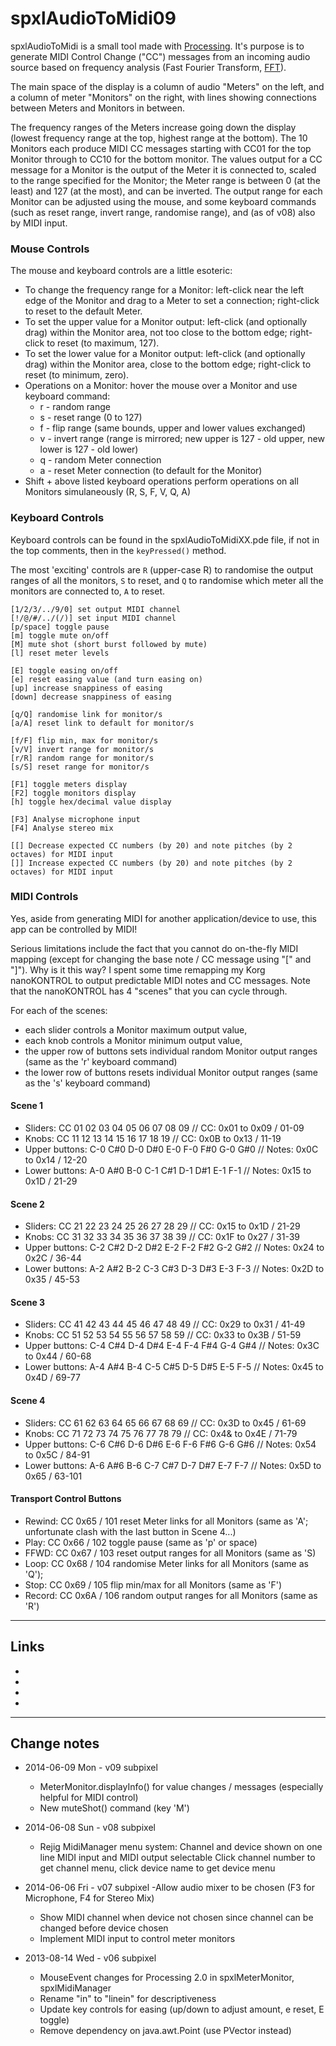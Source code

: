 # spxlAudioToMidi09spxlAudioToMidi is a small tool made with [Processing](http://www.processing.org/ "Processing language and development environemnt").It's purpose is to generate MIDI Control Change ("CC") messages from an incoming audio source based on frequency analysis(Fast Fourier Transform, [FFT](http://en.wikipedia.org/wiki/FFT "Fast Fourier Transform")).The main space of the display is a column of audio "Meters" on the left, and a column of meter "Monitors" on the right, with linesshowing connections between Meters and Monitors in between.The frequency ranges of the Meters increase going down the display (lowest frequency range at the top, highest range at the bottom).The 10 Monitors each produce MIDI CC messages starting with CC01 for the top Monitor through to CC10 for the bottom monitor. The values outputfor a CC message for a Monitor is the output of the Meter it is connected to, scaled to the range specified for the Monitor;the Meter range is between 0 (at the least) and 127 (at the most), and can be inverted. The output range for each Monitor can be adjusted usingthe mouse, and some keyboard commands (such as reset range, invert range, randomise range), and (as of v08) also by MIDI input.### Mouse ControlsThe mouse and keyboard controls are a little esoteric:* To change the frequency range for a Monitor: left-click near the left edge of the Monitor and drag to a Meter to set a connection; right-click to reset to the default Meter.* To set the upper value for a Monitor output: left-click (and optionally drag) within the Monitor area, not too close to the bottom edge; right-click to reset (to maximum, 127).* To set the lower value for a Monitor output: left-click (and optionally drag) within the Monitor area, close to the bottom edge; right-click to reset (to minimum, zero).* Operations on a Monitor: hover the mouse over a Monitor and use keyboard command:	* r - random range	* s - reset range (0 to 127)	* f - flip range (same bounds, upper and lower values exchanged)	* v - invert range (range is mirrored; new upper is 127 - old upper, new lower is 127 - old lower)	* q - random Meter connection	* a - reset Meter connection (to default for the Monitor)* Shift + above listed keyboard operations perform operations on all Monitors simulaneously (R, S, F, V, Q, A)### Keyboard ControlsKeyboard controls can be found in the spxlAudioToMidiXX.pde file, if not in the top comments, then in the `keyPressed()` method.The most 'exciting' controls are `R` (upper-case R) to randomise the output ranges of all the monitors, `S` to reset,and `Q` to randomise which meter all the monitors are connected to, `A` to reset.	[1/2/3/../9/0] set output MIDI channel	[!/@/#/../(/)] set input MIDI channel	[p/space] toggle pause	[m] toggle mute on/off	[M] mute shot (short burst followed by mute)	[l] reset meter levels	[E] toggle easing on/off	[e] reset easing value (and turn easing on)	[up] increase snappiness of easing	[down] decrease snappiness of easing	[q/Q] randomise link for monitor/s	[a/A] reset link to default for monitor/s	[f/F] flip min, max for monitor/s	[v/V] invert range for monitor/s	[r/R] random range for monitor/s	[s/S] reset range for monitor/s	[F1] toggle meters display	[F2] toggle monitors display	[h] toggle hex/decimal value display	[F3] Analyse microphone input	[F4] Analyse stereo mix	[[] Decrease expected CC numbers (by 20) and note pitches (by 2 octaves) for MIDI input	[]] Increase expected CC numbers (by 20) and note pitches (by 2 octaves) for MIDI input### MIDI ControlsYes, aside from generating MIDI for another application/device to use, this app can be controlled by MIDI!Serious limitations include the fact that you cannot do on-the-fly MIDI mapping (except for changing the base note / CC message using "[" and "]").Why is it this way? I spent some time remapping my Korg nanoKONTROL to output predictable MIDI notes and CC messages. Note that the nanoKONTROL has 4 "scenes" that you can cycle through.For each of the scenes:* each slider controls a Monitor maximum output value,* each knob controls a Monitor minimum output value,* the upper row of buttons sets individual random Monitor output ranges (same as the 'r' keyboard command)* the lower row of buttons resets individual Monitor output ranges (same as the 's' keyboard command)#### Scene 1* Sliders: CC	 01  02  03  04  05  06  07  08  09   //  CC:    0x01 to 0x09 / 01-09* Knobs:   CC    11  12  13  14  15  16  17  18  19   //  CC:    0x0B to 0x13 / 11-19* Upper buttons: C-0 C#0 D-0 D#0 E-0 F-0 F#0 G-0 G#0  //  Notes: 0x0C to 0x14 / 12-20* Lower buttons: A-0 A#0 B-0 C-1 C#1 D-1 D#1 E-1 F-1  //  Notes: 0x15 to 0x1D / 21-29#### Scene 2* Sliders: CC	 21  22  23  24  25  26  27  28  29   //  CC:    0x15 to 0x1D / 21-29* Knobs:   CC    31  32  33  34  35  36  37  38  39   //  CC:    0x1F to 0x27 / 31-39* Upper buttons: C-2 C#2 D-2 D#2 E-2 F-2 F#2 G-2 G#2  //  Notes: 0x24 to 0x2C / 36-44* Lower buttons: A-2 A#2 B-2 C-3 C#3 D-3 D#3 E-3 F-3  //  Notes: 0x2D to 0x35 / 45-53#### Scene 3* Sliders: CC	 41  42  43  44  45  46  47  48  49   //  CC:    0x29 to 0x31 / 41-49 * Knobs:   CC    51  52  53  54  55  56  57  58  59   //  CC:    0x33 to 0x3B / 51-59* Upper buttons: C-4 C#4 D-4 D#4 E-4 F-4 F#4 G-4 G#4  //  Notes: 0x3C to 0x44 / 60-68* Lower buttons: A-4 A#4 B-4 C-5 C#5 D-5 D#5 E-5 F-5  //  Notes: 0x45 to 0x4D / 69-77#### Scene 4* Sliders: CC	 61  62  63  64  65  66  67  68  69   //  CC:    0x3D to 0x45 / 61-69* Knobs:   CC    71  72  73  74  75  76  77  78  79   //  CC:    0x4& to 0x4E / 71-79* Upper buttons: C-6 C#6 D-6 D#6 E-6 F-6 F#6 G-6 G#6  //  Notes: 0x54 to 0x5C / 84-91* Lower buttons: A-6 A#6 B-6 C-7 C#7 D-7 D#7 E-7 F-7  //  Notes: 0x5D to 0x65 / 63-101#### Transport Control Buttons* Rewind:  CC    0x65 / 101  reset Meter links for all Monitors (same as 'A'; unfortunate clash with the last button in Scene 4...)* Play:    CC    0x66 / 102  toggle pause (same as 'p' or space)* FFWD:    CC    0x67 / 103  reset output ranges for all Monitors (same as 'S)* Loop:    CC    0x68 / 104  randomise Meter links for all Monitors (same as 'Q');* Stop:    CC    0x69 / 105  flip min/max for all Monitors (same as 'F')* Record:  CC    0x6A / 106  random output ranges for all Monitors (same as 'R')_____## Links* [Processing]: http://www.processing.org			"Processing language and development environemnt"* [FFT]: http://en.wikipedia.org/wiki/FFT			"Fast Fourier Transform"* [Minim]: http://code.compartmental.net/tools/minim/		"Minim audio library for Processing"* [proMidi]: http://creativecomputing.cc/p5libs/promidi/	"proMIDI library for Processing by Christian Riekoff"_____## Change notes* 2014-06-09 Mon - v09 subpixel	- MeterMonitor.displayInfo() for value changes / messages (especially helpful for MIDI control)	- New muteShot() command (key 'M')* 2014-06-08 Sun - v08 subpixel	- Rejig MidiManager menu system:		Channel and device shown on one line		MIDI input and MIDI output selectable		Click channel number to get channel menu, click device name to get device menu* 2014-06-06 Fri - v07 subpixel	-Allow audio mixer to be chosen (F3 for Microphone, F4 for Stereo Mix)	- Show MIDI channel when device not chosen since channel can be changed before device chosen	- Implement MIDI input to control meter monitors* 2013-08-14 Wed - v06 subpixel	- MouseEvent changes for Processing 2.0 in spxlMeterMonitor, spxlMidiManager	- Rename "in" to "linein" for descriptiveness	- Update key controls for easing (up/down to adjust amount, e reset, E toggle)	- Remove dependency on java.awt.Point (use PVector instead)